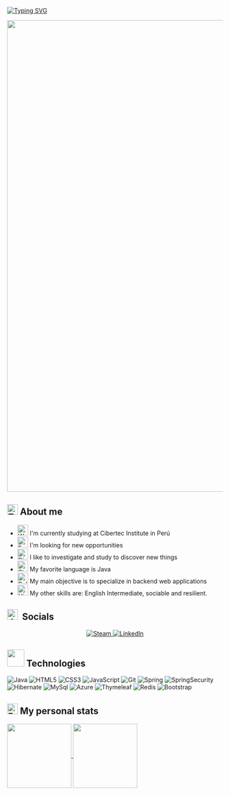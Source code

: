 [![Typing SVG](https://readme-typing-svg.demolab.com/?lines=Welcome+To+My+Profile+👋;My+name+is+Ivan+😁;Have+a+good+day+👍&center=true&size=24&duration=5500)](https://git.io/typing-svg)

<img src="https://github.com/Anmol-Baranwal/Cool-GIFs-For-GitHub/assets/74038190/0c7eb6ed-663b-4ce4-bfbd-18239a38ba1b" width="1100">

## <img src="https://raw.githubusercontent.com/Tarikul-Islam-Anik/Animated-Fluent-Emojis/master/Emojis/Smilies/Zzz.png" alt="Zzz" width="25" height="25" /> About me
* <img src="https://raw.githubusercontent.com/Tarikul-Islam-Anik/Animated-Fluent-Emojis/master/Emojis/Hand%20gestures/Writing%20Hand.png" alt="Writing Hand" width="25" height="25" /> I'm currently studying at Cibertec Institute in Perú
* <img src="https://raw.githubusercontent.com/Tarikul-Islam-Anik/Animated-Fluent-Emojis/master/Emojis/Smilies/Eye%20in%20Speech%20Bubble.png" alt="Eye in Speech Bubble" width="25" height="25" /> I'm looking for new opportunities
* <img src="https://raw.githubusercontent.com/Tarikul-Islam-Anik/Animated-Fluent-Emojis/master/Emojis/Smilies/Dizzy.png" alt="Dizzy" width="25" height="25" /> I like to investigate and study to discover new things
* <img src="https://raw.githubusercontent.com/Tarikul-Islam-Anik/Animated-Fluent-Emojis/master/Emojis/Travel%20and%20places/Star.png" alt="Star" width="25" height="25" /> My favorite language is Java
* <img src="https://raw.githubusercontent.com/Tarikul-Islam-Anik/Animated-Fluent-Emojis/master/Emojis/Activities/Bullseye.png" alt="Bullseye" width="25" height="25" /> My main objective is to specialize in backend web applications
* <img src="https://raw.githubusercontent.com/Tarikul-Islam-Anik/Animated-Fluent-Emojis/master/Emojis/Travel%20and%20places/High%20Voltage.png" alt="High Voltage" width="25" height="25" /> My other skills are: English Intermediate, sociable and resilient.

## <img src="https://raw.githubusercontent.com/Tarikul-Islam-Anik/Animated-Fluent-Emojis/master/Emojis/Activities/Joystick.png" alt="Joystick" width="25" height="25" /> &nbsp;Socials

<p align="center">
  <a href="https://steamcommunity.com/profiles/76561198840979132/">
    <img alt="Steam" src="https://img.shields.io/badge/Steam-darkblue?style=for-the-badge&logo=steam"/>
  </a>
  <a href="https://www.linkedin.com/in/ivan-rupay-alvarez-4451a9297/">
      <img alt="LinkedIn" src="https://img.shields.io/badge/LikedIn-blue?style=for-the-badge&logo=linkedin"/>
  </a>
</p>

## <img src='https://user-images.githubusercontent.com/74038190/206662607-d9e7591e-bbf9-42f9-9386-29efc927bc16.gif' width="40"> Technologies
![Java](https://img.shields.io/badge/Java-white?style=for-the-badge&logo=coffeescript&logoColor=red)
![HTML5](https://img.shields.io/badge/HTML-red?style=for-the-badge&logo=html5&logoColor=white)
![CSS3](https://img.shields.io/badge/CSS-blue?style=for-the-badge&logo=css3&logoColor=white)
![JavaScript](https://img.shields.io/badge/JavaScript-yellow?style=for-the-badge&logo=javascript&logoColor=white)
![Git](https://img.shields.io/badge/Git-brown?style=for-the-badge&logo=git&logoColor=white)
![Spring](https://img.shields.io/badge/Spring-green?style=for-the-badge&logo=spring&logoColor=white)
![SpringSecurity](https://img.shields.io/badge/SpringSecurity-lightgreen?style=for-the-badge&logo=springsecurity&logoColor=white)
![Hibernate](https://img.shields.io/badge/Hibernate-black?style=for-the-badge&logo=hibernate&logoColor=white)
![MySql](https://img.shields.io/badge/MySql-lightblue?style=for-the-badge&logo=mysql&logoColor=white)
![Azure](https://img.shields.io/badge/Azure-blue?style=for-the-badge&logo=icloud&logoColor=white)
![Thymeleaf](https://img.shields.io/badge/Thymeleaf-brown?style=for-the-badge&logo=thymeleaf&logoColor=white)
![Redis](https://img.shields.io/badge/Redis-orange?style=for-the-badge&logo=redis&logoColor=white)
![Bootstrap](https://img.shields.io/badge/Bootstrap-purple?style=for-the-badge&logo=bootstrap&logoColor=white)

## <img src="https://raw.githubusercontent.com/Tarikul-Islam-Anik/Animated-Fluent-Emojis/master/Emojis/Objects/Bar%20Chart.png" alt="Bar Chart" width="25" height="25" /> My personal stats
<a href="https://github.com/anuraghazra/github-readme-stats">
  <img height=150 align="center" src="https://github-readme-stats.vercel.app/api?username=SeisIWNL&show_icons=false&theme=transparent&border_color=15191e&rank_icon=github"/>
</a>
<a href="https://github.com/anuraghazra/convoychat">
  <img height=150 align="center" src="https://github-readme-stats.vercel.app/api/top-langs?username=SeisIWNL&layout=compact&langs_count=10&card_width=260&theme=transparent&border_color=15191e" />
</a>
